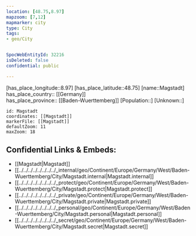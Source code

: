 ```yaml
---
location: [48.75,8.97] 
mapzoom: [7,12] 
mapmarker: city 
type: City
tags:
- geo/City


SpocWebEntityId: 32216
isDeleted: false
confidential: public

---
```

[has_place_longitude::8.97] 
[has_place_latitude::48.75] 
[name::Magstadt] 
has_place_country:: [[Germany]]  
has_place_province:: [[Baden-Wuerttemberg]] 
[Population::] 
[Unknown::] 


```leaflet
id: Magstadt
coordinates: [[Magstadt]] 
markerFile: [[Magstadt]] 
defaultZoom: 11 
maxZoom: 18
```


## Confidential Links & Embeds: 
- [[Magstadt|Magstadt]]  
- [[../../../../../../../../_internal/geo/Continent/Europe/Germany/West/Baden-Wuerttemberg/City/Magstadt.internal|Magstadt.internal]] 
- [[../../../../../../../../_protect/geo/Continent/Europe/Germany/West/Baden-Wuerttemberg/City/Magstadt.protect|Magstadt.protect]] 
- [[../../../../../../../../_private/geo/Continent/Europe/Germany/West/Baden-Wuerttemberg/City/Magstadt.private|Magstadt.private]] 
- [[../../../../../../../../_personal/geo/Continent/Europe/Germany/West/Baden-Wuerttemberg/City/Magstadt.personal|Magstadt.personal]] 
- [[../../../../../../../../_secret/geo/Continent/Europe/Germany/West/Baden-Wuerttemberg/City/Magstadt.secret|Magstadt.secret]] 
